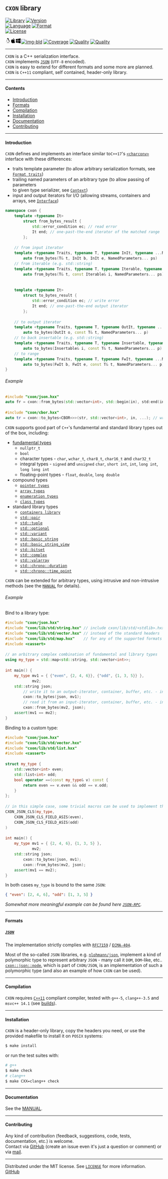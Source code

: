 ## `CXON` library

[![Library][img-lib]](https://github.com/oknenavin/cxon)
[![Version][img-ver]](https://github.com/oknenavin/cxon/releases)  
[![Language][img-lng]](https://isocpp.org/wiki/faq/cpp11)
[![Format][img-fmt]](http://json.org)  
[![License][img-lic]](LICENSE)

[![Build][img-lnx]![img-osx]![img-win]![img-bld]](https://travis-ci.org/oknenavin/cxon)
[![Coverage][img-cov]](https://codecov.io/gh/oknenavin/cxon)
[![Quality][img-cod]](https://www.codacy.com/app/oknenavin/cxon?utm_source=github.com&amp;utm_medium=referral&amp;utm_content=oknenavin/cxon&amp;utm_campaign=Badge_Grade)
[![Quality][img-lgtm-qual]](https://lgtm.com/projects/g/oknenavin/cxon/context:cpp)
<!--[![Alerts][img-lgtm-alrt]](https://lgtm.com/projects/g/oknenavin/cxon/alerts/)-->


--------------------------------------------------------------------------------

`CXON` is a C++ serialization interface.  
`CXON` implements [`JSON`](http://json.org) (`UTF-8` encoded).  
`CXON` is easy to extend for different formats and some more are planned.  
`CXON` is `C++11` compliant, self contained, header-only library.  


--------------------------------------------------------------------------------

#### Contents
  - [Introduction](#introduction)
  - [Formats](#formats)
  - [Compilation](#compilation)
  - [Installation](#installation)
  - [Documentation](#documentation)
  - [Contributing](#contributing)


--------------------------------------------------------------------------------

#### Introduction

`CXON` defines and implements an interface similar to`C++17`'s [`<charconv>`][std-charconv]
interface with these differences:

  - traits template parameter (to allow arbitrary serialization formats, see
    [`Format traits`](src/cxon/README.md#format-traits))
  - trailing named parameters of an arbitrary type (to allow passing of parameters  
    to given type serializer, see [`Context`](src/cxon/README.md#context))
  - input and output iterators for I/O (allowing streams, containers and arrays,
    see [`Interface`](src/cxon/README.md#interface))

```c++
namespace cxon {
    template <typename It>
        struct from_bytes_result {
            std::error_condition ec; // read error
            It end; // one-past-the-end iterator of the matched range
        };

    // from input iterator
    template <typename Traits, typename T, typename InIt, typename ...NamedParameters>
        auto from_bytes(T& t, InIt b, InIt e, NamedParameters... ps)    -> from_bytes_result<InIt>;
    // from iterable (e.g. std::string)
    template <typename Traits, typename T, typename Iterable, typename ...NamedParameters>
        auto from_bytes(T& t, const Iterable& i, NamedParameters... ps) -> from_bytes_result<decltype(std::begin(i))>;


    template <typename It>
        struct to_bytes_result {
            std::error_condition ec; // write error
            It end; // one-past-the-end output iterator
        };

    // to output iterator
    template <typename Traits, typename T, typename OutIt, typename ...NamedParameters>
        auto to_bytes(OutIt o, const T& t, NamedParameters... p)        -> to_bytes_result<OutIt>;
    // to back insertable (e.g. std::string)
    template <typename Traits, typename T, typename Insertable, typename ...NamedParameters>
        auto to_bytes(Insertable& i, const T& t, NamedParameters... p)  -> to_bytes_result<decltype(std::begin(i))>;
    // to range
    template <typename Traits, typename T, typename FwIt, typename ...NamedParameters>
        auto to_bytes(FwIt b, FwIt e, const T& t, NamedParameters... p) -> to_bytes_result<FwIt>;
}
```

###### Example

``` c++
#include "cxon/json.hxx"
auto fr = cxon::from_bytes(std::vector<int>, std::begin(in), std:end(in), ...); // read from iterator (default format `JSON`)

#include "cxon/cbor.hxx"
auto tr = cxon::to_bytes<CBOR<>>(str, std::vector<int>, in, ...); // write to std::string (format `CBOR`)
```

`CXON` supports good part of `C++`'s fundamental and standard library types out of the box, including:

  - [fundamental types][cpp-fund-types]
      - `nullptr_t`
      - `bool`
      - character types - `char`, `wchar_t`, `char8_t`, `char16_t` and `char32_t`
      - integral types - `signed` and `unsigned` `char`, `short int`, `int`, `long int`, `long long int`
      - floating-point types - `float`, `double`, `long double`
  - compound types
      - [`pointer types`][cpp-ptr]
      - [`array types`][cpp-arr]
      - [`enumeration types`][cpp-enum]
      - [`class types`][cpp-class]
  - standard library types
      - [`containers library`][std-container]
      - [`std::pair`][std-pair]
      - [`std::tuple`][std-tuple]
      - [`std::optional`][std-opt]
      - [`std::variant`][std-var]
      - [`std::basic_string`][std-bstr]
      - [`std::basic_string_view`][std-strv]
      - [`std::bitset`][std-bitset]
      - [`std::complex`][std-complex]
      - [`std::valarray`][std-valarr]
      - [`std::chrono::duration`][std-duration]
      - [`std::chrono::time_point`][std-time-pt]

`CXON` can be extended for arbitrary types, using intrusive and non-intrusive methods
(see the [`MANUAL`](src/cxon/README.md#implementation-bridge) for details).

###### Example

Bind to a library type:

``` c++
#include "cxon/json.hxx"
#include "cxon/lib/std/string.hxx" // include cxon/lib/std/<stdlib>.hxx
#include "cxon/lib/std/vector.hxx" // instead of the standard headers
#include "cxon/lib/std/map.hxx"    // for any of the supported formats
#include <cassert>

// an arbitrary complex combination of fundamental and library types
using my_type = std::map<std::string, std::vector<int>>;

int main() {
    my_type mv1 = { {"even", {2, 4, 6}}, {"odd", {1, 3, 5}} },
            mv2;
    std::string json;
        // write it to an output-iterator, container, buffer, etc. - in this case, std::string
        cxon::to_bytes(json, mv1);
        // read it from an input-iterator, container, buffer, etc. - in this case, std::string
        cxon::from_bytes(mv2, json);
    assert(mv1 == mv2);
}
```

Binding to a custom type:

``` c++
#include "cxon/json.hxx"
#include "cxon/lib/std/vector.hxx"
#include "cxon/lib/std/list.hxx"
#include <cassert>

struct my_type {
    std::vector<int> even;
    std::list<int> odd;
    bool operator ==(const my_type& v) const {
        return even == v.even && odd == v.odd;
    }
};

// in this simple case, some trivial macros can be used to implement the type for CXON
CXON_JSON_CLS(my_type,
    CXON_JSON_CLS_FIELD_ASIS(even),
    CXON_JSON_CLS_FIELD_ASIS(odd)
)

int main() {
    my_type mv1 = { {2, 4, 6}, {1, 3, 5} },
            mv2;
    std::string json;
        cxon::to_bytes(json, mv1);
        cxon::from_bytes(mv2, json);
    assert(mv1 == mv2);
}
```

In both cases `my_type` is bound to the same `JSON`:

``` json
{ "even": [2, 4, 6], "odd": [1, 3, 5] }
```

*Somewhat more meaningful example can be found here [`JSON-RPC`](src/cxon/README.md#example-json-rpc).*


--------------------------------------------------------------------------------

#### Formats

##### [`JSON`](http://json.org)

The implementation strictly complies with [`RFC7159`][RFC7159] / [`ECMA-404`][ECMA-404].

Most of the so-called `JSON` libraries, e.g. [`nlohmann/json`](https://github.com/nlohmann/json),
implement a kind of polymorphic type to represent arbitrary `JSON` - many call it `DOM`, `DOM`-like, etc..
[`cxon::json::node`](src/cxon/lang/json/node/README.md), which is part of `CXON/JSON`, is an implementation
of such a polymorphic type (and also an example of how `CXON` can be used).


--------------------------------------------------------------------------------

#### Compilation

`CXON` requires [`C++11`][cpp-comp-support] compliant compiler, tested with `g++-5`,
`clang++-3.5` and `msvc++ 14.1` (see [builds](https://travis-ci.org/oknenavin/cxon)).


--------------------------------------------------------------------------------

#### Installation

`CXON` is a header-only library, copy the headers you need, or use
the provided makefile to install it on `POSIX` systems:

``` bash
$ make install
```

or run the test suites with:

``` bash
# g++
$ make check
# clang++
$ make CXX=clang++ check
```


--------------------------------------------------------------------------------

#### Documentation

See the [MANUAL](doc/README.md).


--------------------------------------------------------------------------------

#### Contributing

Any kind of contribution (feedback, suggestions, code, tests, documentation, etc.) is welcome.  
Contact via [GitHub][GitHub] (create an issue even it's just a question or comment) or
via [mail](mailto:oknenavin@outlook.com).


-------------------------------------------------------------------------------

Distributed under the MIT license. See [`LICENSE`](LICENSE) for more information.  
[GitHub][GitHub]  


<!-- links -->
[img-lib]: https://img.shields.io/badge/lib-CXON-608060.svg?style=plastic
[img-ver]: https://img.shields.io/github/release/oknenavin/cxon.svg?style=plastic&color=608060
[img-lng]: https://img.shields.io/badge/language-C++11/17-608060.svg?style=plastic&logo=C%2B%2B
[img-fmt]: https://img.shields.io/badge/language-JSON-608060.svg?style=plastic&logo=JSON
[img-lic]: https://img.shields.io/badge/license-MIT-608060.svg?style=plastic
[img-lnx]: .rc/linux.png
[img-osx]: .rc/osx.png
[img-win]: .rc/windows.png
[img-bld]: https://travis-ci.org/oknenavin/cxon.svg?branch=master
[img-cov]: https://codecov.io/gh/oknenavin/cxon/branch/master/graph/badge.svg
[img-cod]: https://api.codacy.com/project/badge/Grade/503ff2e908b745ba9dfeba2b50ec2201
[img-lgtm-qual]: https://img.shields.io/lgtm/grade/cpp/g/oknenavin/cxon.svg?logo=lgtm&logoWidth=18
[img-lgtm-alrt]: https://img.shields.io/lgtm/alerts/g/oknenavin/cxon.svg?logo=lgtm&logoWidth=18
[RFC7159]: https://www.ietf.org/rfc/rfc7159.txt
[ECMA-404]: http://www.ecma-international.org/publications/files/ECMA-ST/ECMA-404.pdf
[GitHub]: https://github.com/oknenavin/cxon
[std-charconv]: https://en.cppreference.com/mwiki/index.php?title=cpp/header/charconv&oldid=105120
[cpp-comp-support]: https://en.cppreference.com/mwiki/index.php?title=cpp/compiler_support&oldid=108771
[cpp-fund-types]: https://en.cppreference.com/mwiki/index.php?title=cpp/language/types&oldid=108124
[cpp-ptr]: https://en.cppreference.com/mwiki/index.php?title=cpp/language/pointer&oldid=109738
[cpp-arr]: https://en.cppreference.com/mwiki/index.php?title=cpp/language/array&oldid=111607
[cpp-enum]: https://en.cppreference.com/mwiki/index.php?title=cpp/language/enum&oldid=111809
[cpp-class]: https://en.cppreference.com/mwiki/index.php?title=cpp/language/class&oldid=101735
[std-complex]: https://en.cppreference.com/mwiki/index.php?title=cpp/numeric/complex&oldid=103532
[std-valarr]: https://en.cppreference.com/mwiki/index.php?title=cpp/numeric/valarray&oldid=109876
[std-bitset]: https://en.cppreference.com/mwiki/index.php?title=cpp/utility/bitset&oldid=103231
[std-duration]: https://en.cppreference.com/mwiki/index.php?title=cpp/chrono/duration&oldid=100475
[std-time-pt]: https://en.cppreference.com/mwiki/index.php?title=cpp/chrono/time_point&oldid=103361
[std-bstr]: https://en.cppreference.com/mwiki/index.php?title=cpp/header/string&oldid=111300
[std-strv]: https://en.cppreference.com/mwiki/index.php?title=cpp/header/string_view&oldid=107572
[std-tuple]: https://en.cppreference.com/mwiki/index.php?title=cpp/utility/tuple&oldid=108562
[std-pair]: https://en.cppreference.com/mwiki/index.php?title=cpp/utility/pair&oldid=92191
[std-container]: https://en.cppreference.com/mwiki/index.php?title=cpp/container&oldid=105942
[std-opt]: https://en.cppreference.com/mwiki/index.php?title=cpp/utility/optional&oldid=110327
[std-var]: https://en.cppreference.com/mwiki/index.php?title=cpp/utility/variant&oldid=109919
 